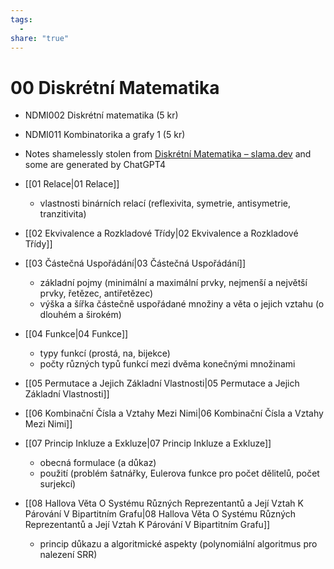 ```yaml
---
tags:
  - 
share: "true"
---
```


# 00 Diskrétní Matematika

- NDMI002 Diskrétní matematika (5 kr)
- NDMI011 Kombinatorika a grafy 1 (5 kr)

- Notes shamelessly stolen from [Diskrétní Matematika – slama.dev](https://slama.dev/poznamky/diskretni-matematika/) and some are generated by ChatGPT4

- [[01 Relace|01 Relace]]
	- vlastnosti binárních relací (reflexivita, symetrie, antisymetrie, tranzitivita)
- [[02 Ekvivalence a Rozkladové Třídy|02 Ekvivalence a Rozkladové Třídy]]
- [[03 Částečná Uspořádání|03 Částečná Uspořádání]]
	- základní pojmy (minimální a maximální prvky, nejmenší a největší prvky, řetězec, antiřetězec)
	- výška a šířka částečně uspořádané množiny a věta o jejich vztahu (o dlouhém a širokém)
- [[04 Funkce|04 Funkce]]
	- typy funkcí (prostá, na, bijekce)
	- počty různých typů funkcí mezi dvěma konečnými množinami
- [[05 Permutace a Jejich Základní Vlastnosti|05 Permutace a Jejich Základní Vlastnosti]]
- [[06 Kombinační Čísla a Vztahy Mezi Nimi|06 Kombinační Čísla a Vztahy Mezi Nimi]]
- [[07 Princip Inkluze a Exkluze|07 Princip Inkluze a Exkluze]]
	- obecná formulace (a důkaz)
	- použití (problém šatnářky, Eulerova funkce pro počet dělitelů, počet surjekcí)
- [[08 Hallova Věta O Systému Různých Reprezentantů a Její Vztah K Párování V Bipartitním Grafu|08 Hallova Věta O Systému Různých Reprezentantů a Její Vztah K Párování V Bipartitním Grafu]]
	- princip důkazu a algoritmické aspekty (polynomiální algoritmus pro nalezení SRR)